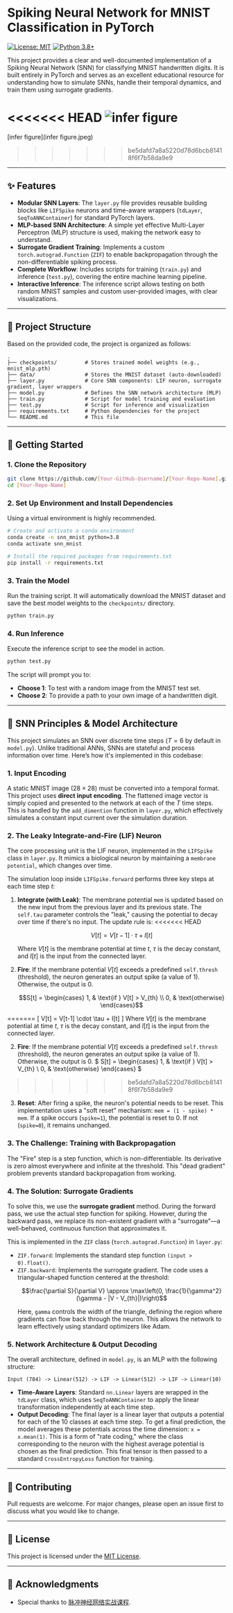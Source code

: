 # Spiking Neural Network for MNIST Classification in PyTorch

[![License: MIT](https://img.shields.io/badge/License-MIT-yellow.svg)](https://opensource.org/licenses/MIT)
[![Python 3.8+](https://img.shields.io/badge/python-3.8+-blue.svg)](https://www.python.org/downloads/release/python-380/)

This project provides a clear and well-documented implementation of a Spiking Neural Network (SNN) for classifying MNIST handwritten digits. It is built entirely in PyTorch and serves as an excellent educational resource for understanding how to simulate SNNs, handle their temporal dynamics, and train them using surrogate gradients.

<<<<<<< HEAD
![infer figure](infer-figure.jpeg)
=======
[infer figure](infer figure.jpeg)
>>>>>>> be5dafd7a8a5220d78d6bcb81418f6f7b58da9e9

---

## ✨ Features

- **Modular SNN Layers**: The `layer.py` file provides reusable building blocks like `LIFSpike` neurons and time-aware wrappers (`tdLayer`, `SeqToANNContainer`) for standard PyTorch layers.
- **MLP-based SNN Architecture**: A simple yet effective Multi-Layer Perceptron (MLP) structure is used, making the network easy to understand.
- **Surrogate Gradient Training**: Implements a custom `torch.autograd.Function` (`ZIF`) to enable backpropagation through the non-differentiable spiking process.
- **Complete Workflow**: Includes scripts for training (`train.py`) and inference (`test.py`), covering the entire machine learning pipeline.
- **Interactive Inference**: The inference script allows testing on both random MNIST samples and custom user-provided images, with clear visualizations.

---

## 📂 Project Structure

Based on the provided code, the project is organized as follows:

```
.
├── checkpoints/         # Stores trained model weights (e.g., mnist_mlp.pth)
├── data/                # Stores the MNIST dataset (auto-downloaded)
├── layer.py             # Core SNN components: LIF neuron, surrogate gradient, layer wrappers
├── model.py             # Defines the SNN network architecture (MLP)
├── train.py             # Script for model training and evaluation
├── test.py              # Script for inference and visualization
├── requirements.txt     # Python dependencies for the project
└── README.md            # This file
```

---

## 🚀 Getting Started

### 1. Clone the Repository

```bash
git clone https://github.com/[Your-GitHub-Username]/[Your-Repo-Name].git
cd [Your-Repo-Name]
```

### 2. Set Up Environment and Install Dependencies

Using a virtual environment is highly recommended.

```bash
# Create and activate a conda environment
conda create -n snn_mnist python=3.8
conda activate snn_mnist

# Install the required packages from requirements.txt
pip install -r requirements.txt
```

### 3. Train the Model

Run the training script. It will automatically download the MNIST dataset and save the best model weights to the `checkpoints/` directory.

```bash
python train.py
```

### 4. Run Inference

Execute the inference script to see the model in action.

```bash
python test.py
```

The script will prompt you to:
- **Choose 1**: To test with a random image from the MNIST test set.
- **Choose 2**: To provide a path to your own image of a handwritten digit.

---

## 🧠 SNN Principles & Model Architecture

This project simulates an SNN over discrete time steps ($T=6$ by default in `model.py`). Unlike traditional ANNs, SNNs are stateful and process information over time. Here’s how it's implemented in this codebase:

### 1. Input Encoding

A static MNIST image ($28 \times 28$) must be converted into a temporal format. This project uses **direct input encoding**. The flattened image vector is simply copied and presented to the network at each of the $T$ time steps. This is handled by the `add_dimention` function in `layer.py`, which effectively simulates a constant input current over the simulation duration.

### 2. The Leaky Integrate-and-Fire (LIF) Neuron

The core processing unit is the LIF neuron, implemented in the `LIFSpike` class in `layer.py`. It mimics a biological neuron by maintaining a `membrane potential`, which changes over time.

The simulation loop inside `LIFSpike.forward` performs three key steps at each time step $t$:

1.  **Integrate (with Leak)**: The membrane potential `mem` is updated based on the new input from the previous layer and its previous state. The `self.tau` parameter controls the "leak," causing the potential to decay over time if there's no input. The update rule is:
<<<<<<< HEAD
    ```math
    V[t] = V[t-1] \cdot \tau + I[t]
    ```
    Where $V[t]$ is the membrane potential at time $t$, $\tau$ is the decay constant, and $I[t]$ is the input from the connected layer.

2.  **Fire**: If the membrane potential $V[t]$ exceeds a predefined `self.thresh` (threshold), the neuron generates an output spike (a value of 1). Otherwise, the output is 0.
    ```math
    S[t] = \begin{cases} 1, & \text{if } V[t] > V_{th} \\ 0, & \text{otherwise} \end{cases}
    ```
=======
    \[
    V[t] = V[t-1] \cdot \tau + I[t]
    \]
    Where $V[t]$ is the membrane potential at time $t$, $\tau$ is the decay constant, and $I[t]$ is the input from the connected layer.

2.  **Fire**: If the membrane potential $V[t]$ exceeds a predefined `self.thresh` (threshold), the neuron generates an output spike (a value of 1). Otherwise, the output is 0.
    $
    S[t] = \begin{cases} 1, & \text{if } V[t] > V_{th} \\ 0, & \text{otherwise} \end{cases}
    $
>>>>>>> be5dafd7a8a5220d78d6bcb81418f6f7b58da9e9

3.  **Reset**: After firing a spike, the neuron's potential needs to be reset. This implementation uses a "soft reset" mechanism: `mem = (1 - spike) * mem`. If a spike occurs (`spike=1`), the potential is reset to 0. If not (`spike=0`), it remains unchanged.

### 3. The Challenge: Training with Backpropagation

The "Fire" step is a step function, which is non-differentiable. Its derivative is zero almost everywhere and infinite at the threshold. This "dead gradient" problem prevents standard backpropagation from working.

### 4. The Solution: Surrogate Gradients

To solve this, we use the **surrogate gradient** method. During the forward pass, we use the actual step function for spiking. However, during the backward pass, we replace its non-existent gradient with a "surrogate"—a well-behaved, continuous function that approximates it.

This is implemented in the `ZIF` class (`torch.autograd.Function`) in `layer.py`:
-   `ZIF.forward`: Implements the standard step function `(input > 0).float()`.
-   `ZIF.backward`: Implements the surrogate gradient. The code uses a triangular-shaped function centered at the threshold:
    ```math
    \frac{\partial S}{\partial V} \approx \max\left(0, \frac{1}{\gamma^2}(\gamma - |V - V_{th}|)\right)
    ```
    Here, `gamma` controls the width of the triangle, defining the region where gradients can flow back through the neuron. This allows the network to learn effectively using standard optimizers like Adam.

### 5. Network Architecture & Output Decoding

The overall architecture, defined in `model.py`, is an MLP with the following structure:

`Input (784) -> Linear(512) -> LIF -> Linear(512) -> LIF -> Linear(10)`

-   **Time-Aware Layers**: Standard `nn.Linear` layers are wrapped in the `tdLayer` class, which uses `SeqToANNContainer` to apply the linear transformation independently at each time step.
-   **Output Decoding**: The final layer is a linear layer that outputs a potential for each of the 10 classes at each time step. To get a final prediction, the model averages these potentials across the time dimension: `x = x.mean(1)`. This is a form of "rate coding," where the class corresponding to the neuron with the highest average potential is chosen as the final prediction. This final tensor is then passed to a standard `CrossEntropyLoss` function for training.

---

## 🤝 Contributing

Pull requests are welcome. For major changes, please open an issue first to discuss what you would like to change.

---

## 📄 License

This project is licensed under the [MIT License](LICENSE).

---

## 🙏 Acknowledgments

- Special thanks to [脉冲神经网络实战课程](https://space.bilibili.com/1765043733).